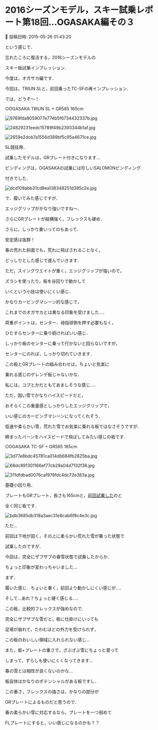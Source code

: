 # 2016シーズンモデル，スキー試乗レポート第18回…OGASAKA編その３

📅 投稿日時: 2015-05-26 01:43:20

という感じで．


忘れたころに復活する，2016シーズンモデルの


スキー板試乗インプレッション．





今度は，オガサカ編です．





今回は，TRIUN SLと，前回乗ったTC-SFの再インプレッション．


では，どうぞ～！[]()





○OGASAKA TRIUN SL + GR585 165cm







![9769fda8059077e774b5f6734432337b.jpg](images/9769fda8059077e774b5f6734432337b.jpg)









![24829231eedc15789f49b2393344b1af.jpg](images/24829231eedc15789f49b2393344b1af.jpg)









![2659e2dcb7a1556d389bf5c95a4671ce.jpg](images/2659e2dcb7a1556d389bf5c95a4671ce.jpg)







SL競技用．





試乗したモデルは，GRプレート付きになります…


ビンディングは，OGASAKAの試乗には珍しいSALOMONビンディング


付きでした．




![dcd108abb31cd8ea138348251d385c2e.jpg](images/dcd108abb31cd8ea138348251d385c2e.jpg)







で．履いてみた感じですが．


エッジグリップがかなり強いですね～．


さらにGRプレートが結構強く，フレックスも硬め．


さらに，しっかり重いってのもあって．


安定感は抜群！


春の荒れた斜面でも，荒れに飛ばされることなく，


どっしりとした感じで進んでいきます．





ただ，スイングウエイトが重く，エッジグリップが強いので，


ズラシを使ったり，板を谷回りで動かして


いくという小技は使いにくい感じ．


かなりカービングマシーン的な感じで，


これまでのオガサカとは異なる印象を受けました…．





荷重ポイントは，センター．母指球側を押す必要もなく，


ひたすらセンターに乗り続ければいい感じ．


しっかり板のセンターに乗って行かないと回らないですが，


センターにのれば，しっかり切れていきます．





この板とGRプレートの組み合わせは，ちょいと気楽に


乗れる感じのゲレンデ板じゃないかな．


私には，コブとかだともてあましそうな感じ…．





ただ，固い雪でかなりハイスピードだと，


おそらくこの重量感としっかりしたエッジグリップで，


いい感じのカービングマシーンになってくれそう．





低速や柔らかい雪，荒れた雪でお気楽に乗れる板ではなさそうですが．


締まったバーンをハイスピードで飛ばしてみたい感じの板です．


[]()





○OGASAKA TC-SF + GR585 165cm







![3d77e8bdc45781ca014db684fb2625ba.jpg](images/3d77e8bdc45781ca014db684fb2625ba.jpg)









![68dc891301166ef77cb29a04d7132f36.jpg](images/68dc891301166ef77cb29a04d7132f36.jpg)









![311dfdbad0076caf978fdc4dc72e383a.jpg](images/311dfdbad0076caf978fdc4dc72e383a.jpg)







基礎小回り用．





プレートもGRプレート，長さも165cmと，[前回試乗した](e69e5a80b7d7928b20726d2d9233de743.md)のと


全く同じ板です．




![bdb3685db318a3aec31e8cab6f8c4e3c.jpg](images/bdb3685db318a3aec31e8cab6f8c4e3c.jpg)







ただ…


前回は下地が固く，その上に柔らかい荒れた雪が乗った状態で


試乗したのですが．


今回は，完全にザブザブの春雪状態で試乗したからか．


ちょっと印象が変わっちゃいました…





まず．


履いた感じ．ちょいと重く，前回より動かしにくい感じが…．


そして…あれ？ちょっと硬く感じる…．





この板，比較的フレックスが強めなので．


完全にザブザブな雪だと，板に仕掛けにいっても


足場が崩れて，たわむほどの外力を受けられず，


この板のおいしい領域に入れられない感じ…


また，板+プレートの重さで，ざぶざぶ雪にちょっと潜って


しまって，ずらしも使いにくくなってきます…


春の雪とは相性が良くないのかな…





板自体はかなりのポテンシャルがある板ですし．


この重さ，フレックスの強さは，かなりの部分が


GRプレートによるものだと思うので．


春の柔らかい雪に対応するなら，プレートを一つ弱めて


FLプレートにすると，いい感じになるのかも？？
